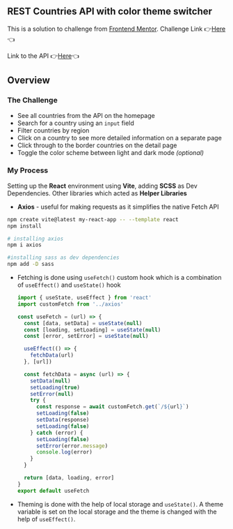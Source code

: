 ## REST Countries API with color theme switcher

This is a solution to challenge from [Frontend Mentor](https://www.frontendmentor.io/).
Challenge Link 👉[Here](https://www.frontendmentor.io/challenges/rest-countries-api-with-color-theme-switcher-5cacc469fec04111f7b848ca/hub)👈

Link to the API 👉[Here](https://restcountries.com/)👈

## Overview

### The Challenge

- See all countries from the API on the homepage
- Search for a country using an `input` field
- Filter countries by region
- Click on a country to see more detailed information on a separate page
- Click through to the border countries on the detail page
- Toggle the color scheme between light and dark mode _(optional)_

### My Process

Setting up the **React** environment using **Vite**, adding **SCSS** as Dev Dependencies. Other libraries which acted as **Helper Libraries**

- **Axios** - useful for making requests as it simplifies the native Fetch API

```bash
npm create vite@latest my-react-app -- --template react
npm install

# installing axios
npm i axios

#installing sass as dev dependencies
npm add -D sass
```

- Fetching is done using `useFetch()` custom hook which is a combination of `useEffect()`  and `useState()` hook
  ```js
  import { useState, useEffect } from 'react'
  import customFetch from '../axios'

  const useFetch = (url) => {
    const [data, setData] = useState(null)
    const [loading, setLoading] = useState(null)
    const [error, setError] = useState(null)

    useEffect(() => {
      fetchData(url)
    }, [url])

    const fetchData = async (url) => {
      setData(null)
      setLoading(true)
      setError(null)
      try {
        const response = await customFetch.get(`/${url}`)
        setLoading(false)
        setData(response)
        setLoading(false)
      } catch (error) {
        setLoading(false)
        setError(error.message)
        console.log(error)
      }
    }

    return [data, loading, error]
  }
  export default useFetch
  ``` 
- Theming is done with the help of local storage and `useState()`. A theme variable is set on the local storage and the theme is changed with the help of `useEffect()`.

